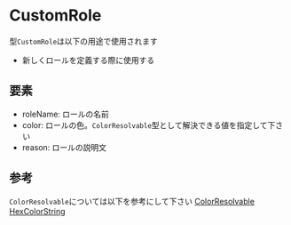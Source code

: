 # CustomRole
型`CustomRole`は以下の用途で使用されます 
* 新しくロールを定義する際に使用する

## 要素
* roleName: ロールの名前
* color: ロールの色。`ColorResolvable`型として解決できる値を指定して下さい
* reason: ロールの説明文

## 参考
`ColorResolvable`については以下を参考にして下さい
[ColorResolvable](https://discord.js.org/docs/packages/discord.js/main/ColorResolvable:TypeAlias)
[HexColorString](https://discord.js.org/docs/packages/discord.js/main/HexColorString:TypeAlias)